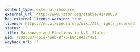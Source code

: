 ```yaml
---
content_type: external-resource
external_url: http://www.jstor.org/stable/41480858
has_external_license_warning: true
license: https://en.wikipedia.org/wiki/All_rights_reserved
status: ''
title: Patronage and Elections in U.S. States
uid: 7103c627-461e-4aeb-8f75-b94584a7f421
wayback_url: ''
---
```

